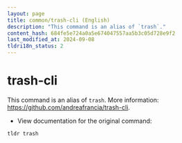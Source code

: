 ```yaml
---
layout: page
title: common/trash-cli (English)
description: "This command is an alias of `trash`."
content_hash: 684fe5e724a0a5e674047557aa5b3c05d728e9f2
last_modified_at: 2024-09-08
tldri18n_status: 2
---
```

# trash-cli

This command is an alias of `trash`.
More information: <https://github.com/andreafrancia/trash-cli>.

- View documentation for the original command:

`tldr trash`
